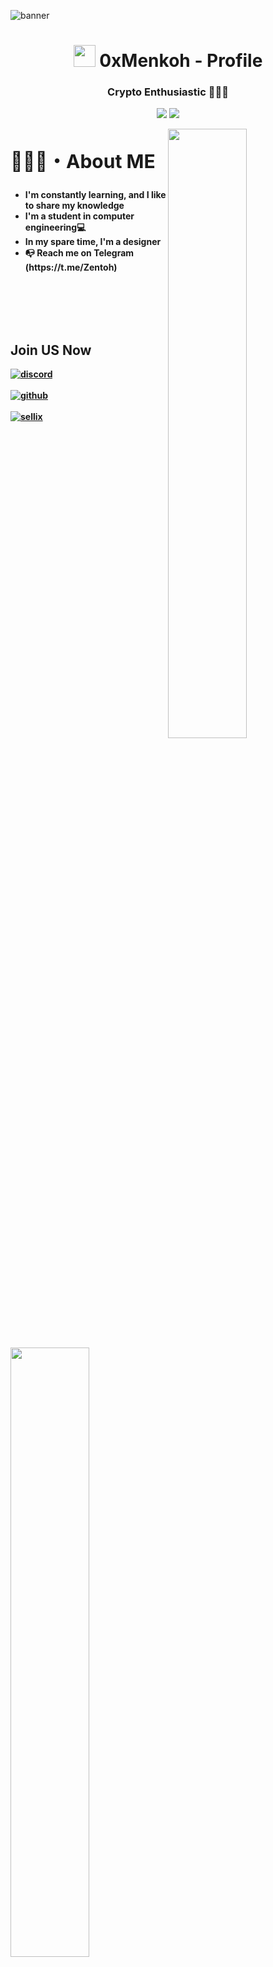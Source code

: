![banner](https://i.imgur.com/jgNwkmt.jpg)
<h1 align ="center"><img src ="https://emoji.discord.st/emojis/1a5c71a8-703b-4c09-938f-05e1e2d3d81d.gif"width = 35> 0xMenkoh - Profile</h1>
<h3 align = "center"><strong>Crypto Enthusiastic 👨🏻‍🎨</h3>
  
<p align="center">
    <a href="https://discordapp.com/users/178529966684766209" target"blank_"><img src="https://img.shields.io/badge/Discord-111111?style=for-the-badge&logo=discord&logoColor=white" target="_blank"></a> 
    <a href="https://github.com/0xMenkoh" target"blank_"><img src="https://img.shields.io/badge/GitHub%20-111111.svg?&style=for-the-badge&logo=github&logoColor=white"></a>
</p>  
  
  
  
<img src = "https://i.imgur.com/yb4hY6S.png" align ="right" width = 50%>
<div align = left width = 50%>
<h2 style="font-size:30px"><b>🙋🏻‍♂️・About ME <b></h2>
<ul>
<li>I'm constantly learning, and I like to share my knowledge</li>
<li>I'm a student in computer engineering💻</li>
<li>In my spare time, I'm a designer</li>
<li>📭 Reach me on Telegram (https://t.me/Zentoh)</li>
<ul>
</div>
<br>

<br>
<br>
<br>
<img src ="https://i.imgur.com/NHw4oi1.png" align = "left" width = 50%>
<div>
<h2  > Join US Now</h2>

[<img align="top" alt="discord" src="https://img.shields.io/badge/Discord-111111?style=for-the-badge&logo=discord&logoColor=white" />](https://discord.gg/fvaYYSVpDV)
<br>  
[<img align="top" alt="github" src="https://img.shields.io/badge/GitHub-111111?style=for-the-badge&logo=github&logoColor=white" />](https://github.com/0xMenkoh)
<br>  
[<img align="top" alt="sellix" src="https://img.shields.io/badge/Sellix-111111?logo=Stripe&logoColor=white&style=for-the-badge"/>](	
https://tec.sellix.io)
<br>  
</div>
<br>
</p>
